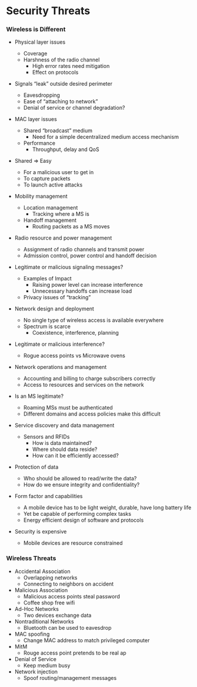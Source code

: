 
# Security Threats


### Wireless is Different
- Physical layer issues
    - Coverage
    - Harshness of the radio channel
        - High error rates need mitigation
        - Effect on protocols
- Signals “leak” outside desired perimeter
    - Eavesdropping
    - Ease of “attaching to network”
    - Denial of service or channel degradation?
- MAC layer issues
    - Shared “broadcast” medium
        - Need for a simple decentralized medium access mechanism
    - Performance
        - Throughput, delay and QoS
- Shared => Easy
    - For a malicious user to get in
    - To capture packets
    - To launch active attacks

- Mobility management
    - Location management
        - Tracking where a MS is
    - Handoff management
        - Routing packets as a MS moves
- Radio resource and power management
    - Assignment of radio channels and transmit power
    - Admission control, power control and handoff decision
- Legitimate or malicious signaling messages?
    - Examples of Impact
        - Raising  power level can increase interference
        - Unnecessary handoffs can increase load
    - Privacy issues of “tracking”

- Network design and deployment
    - No single type of wireless access is available everywhere
    - Spectrum is scarce
        - Coexistence, interference, planning
- Legitimate or malicious interference?
    - Rogue access points vs Microwave ovens
- Network operations and management
    - Accounting and billing to charge subscribers correctly
    - Access to resources and services on the network
- Is an MS legitimate?
    - Roaming MSs must be authenticated
    - Different domains and access policies make this difficult

- Service discovery and data management
    - Sensors and RFIDs
        - How is data maintained? 
        - Where should data reside? 
        - How can it be efficiently accessed?
- Protection of data
    - Who should be allowed to read/write the data?
    - How do we ensure integrity and confidentiality?
- Form factor and capabilities
    - A mobile device has to be light weight, durable, have long battery life 
    - Yet be capable of performing complex tasks
    - Energy efficient design of software and protocols
- Security is expensive
    - Mobile devices are resource constrained


### Wireless Threats
- Accidental Association
    - Overlapping networks
    - Connecting to neighbors on accident
- Malicious Association
    - Malicious access points steal password
    - Coffee shop free wifi
- Ad-Hoc Networks
    - Two devices exchange data
- Nontraditional Networks
    - Bluetooth can be used to eavesdrop
- MAC spoofing
    - Change MAC address to match privileged computer
- MitM 
    - Rouge access point pretends to be real ap
- Denial of Service
    - Keep medium busy
- Network injection
    - Spoof routing/management messages


